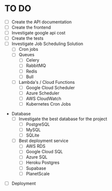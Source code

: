 # TO DO

- [ ] Create the API documentation
- [ ] Create the frontend
- [ ] Investigate google api cost
- [ ] Create the tests
- [ ] Investigate Job Scheduling Solution
  - [ ] Cron jobs
  - [ ] Queues
    - [ ] Celery
    - [ ] RabbitMQ
    - [ ] Redis
    - [ ] Bull
  - [ ] Lambda's / Cloud Functions
    - [ ] Google Cloud Scheduler
    - [ ] Azure Scheduler
    - [ ] AWS CloudWatch
    - [ ] Kubernetes Cron Jobs
- Database
  - [ ] Investigate the best database for the project
    - [ ] PostgreSQL
    - [ ] MySQL
    - [ ] SQLite
  - [ ] Best deployment service
    - [ ] AWS RDS
    - [ ] Google Cloud SQL
    - [ ] Azure SQL
    - [ ] Heroku Postgres
    - [ ] Supabase
    - [ ] PlanetScale
- [ ] Deployment
